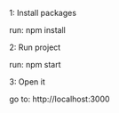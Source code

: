 1: Install packages

 run:  npm install

2: Run project

 run:  npm start

3: Open it

 go to:  http://localhost:3000



